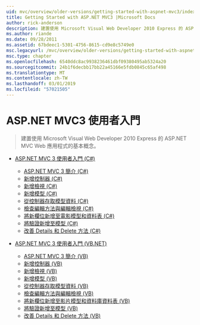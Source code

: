 ```yaml
---
uid: mvc/overview/older-versions/getting-started-with-aspnet-mvc3/index
title: Getting Started with ASP.NET MVC3 |Microsoft Docs
author: rick-anderson
description: 建置使用 Microsoft Visual Web Developer 2010 Express 的 ASP.NET MVC Web 應用程式的基本概念。
ms.author: riande
ms.date: 09/28/2011
ms.assetid: 67bdeec1-5301-4756-8615-cd9e8c5749e0
msc.legacyurl: /mvc/overview/older-versions/getting-started-with-aspnet-mvc3
msc.type: chapter
ms.openlocfilehash: 6540ddc8ac9938236461dbf09380495ab5324a20
ms.sourcegitcommit: 24b1f6decbb17bb22a45166e5fdb0845c65af498
ms.translationtype: MT
ms.contentlocale: zh-TW
ms.lasthandoff: 03/01/2019
ms.locfileid: "57021505"
---
```

<a name="getting-started-with-aspnet-mvc3"></a>ASP.NET MVC3 使用者入門
====================
> 建置使用 Microsoft Visual Web Developer 2010 Express 的 ASP.NET MVC Web 應用程式的基本概念。


- [ASP.NET MVC 3 使用者入門 (C#)](cs/index.md)

    - [ASP.NET MVC 3 簡介 (C#)](cs/intro-to-aspnet-mvc-3.md)
    - [新增控制器 (C#)](cs/adding-a-controller.md)
    - [新增檢視 (C#)](cs/adding-a-view.md)
    - [新增模型 (C#)](cs/adding-a-model.md)
    - [從控制器存取模型資料 (C#)](cs/accessing-your-models-data-from-a-controller.md)
    - [檢查編輯方法與編輯檢視 (C#)](cs/examining-the-edit-methods-and-edit-view.md)
    - [將新欄位新增至電影模型和資料表 (C#)](cs/adding-a-new-field.md)
    - [將驗證新增至模型 (C#)](cs/adding-validation-to-the-model.md)
    - [改善 Details 和 Delete 方法 (C#)](cs/improving-the-details-and-delete-methods.md)
- [ASP.NET MVC 3 使用者入門 (VB.NET)](vb/index.md)

    - [ASP.NET MVC 3 簡介 (VB)](vb/intro-to-aspnet-mvc-3.md)
    - [新增控制器 (VB)](vb/adding-a-controller.md)
    - [新增檢視 (VB)](vb/adding-a-view.md)
    - [新增模型 (VB)](vb/adding-a-model.md)
    - [從控制器存取模型資料 (VB)](vb/accessing-your-models-data-from-a-controller.md)
    - [檢查編輯方法與編輯檢視 (VB)](vb/examining-the-edit-methods-and-edit-view.md)
    - [將新欄位新增至影片模型和資料庫資料表 (VB)](vb/adding-a-new-field.md)
    - [將驗證新增至模型 (VB)](vb/adding-validation-to-the-model.md)
    - [改善 Details 和 Delete 方法 (VB)](vb/improving-the-details-and-delete-methods.md)
